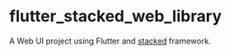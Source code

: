 # flutter_stacked_web_library

A Web UI project using Flutter and [stacked](https://pub.dev/packages/stacked) framework.
